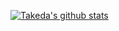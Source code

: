 [![Takeda's github stats](https://github-readme-stats.vercel.app/api?username=windware1203&show_icons=true&theme=cobalt&repo=github-readme-stats)](https://github.com/windware1203/github-readme-stats)
